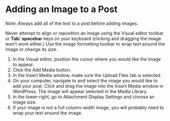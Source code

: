 # Adding an Image to a Post

Note: Always add all of the text to a post before adding images. 

Never attempt to align or reposition an image using the Visual editor toolbar or **Tab**/ **spacebar** keys on your keyboard (clicking and dragging the image won't work either.) Use the image formatting toolbar to wrap text around the image or change its size.  

1. In the Visual editor, position the cursor where you would like the image to appear. 
2. Click the Add Media button.
3. In the Insert Media window, make sure the Upload Files tab is selected.
4. On your computer, navigate to and select the image you would like to add your post. Click and drag the image into the Insert Media window in WordPress. The image will appear selected in the Media Library.
5. In the lower-right, go to Attachment Display Settings and choose an image size.  
6. If your image is not a full column-width image, you will probably need to wrap your text around the image.
